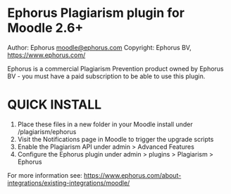 Ephorus Plagiarism plugin for Moodle 2.6+
=========================
Author: Ephorus <moodle@ephorus.com>
Copyright: Ephorus BV, https://www.ephorus.com/

Ephorus is a commercial Plagiarism Prevention product owned by Ephorus BV - you must have a paid subscription to be able to use this plugin.

QUICK INSTALL
================
1. Place these files in a new folder in your Moodle install under /plagiarism/ephorus
2. Visit the Notifications page in Moodle to trigger the upgrade scripts
3. Enable the Plagiarism API under admin > Advanced Features
4. Configure the Ephorus plugin under admin > plugins > Plagiarism > Ephorus

For more information see: https://www.ephorus.com/about-integrations/existing-integrations/moodle/
